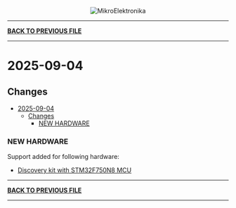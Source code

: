 <p align="center">
  <img src="http://www.mikroe.com/img/designs/beta/logo_small.png?raw=true" alt="MikroElektronika"/>
</p>

---

**[BACK TO PREVIOUS FILE](../changelog.md)**

---

# 2025-09-04

## Changes

- [2025-09-04](#2025-09-04)
  - [Changes](#changes)
    - [NEW HARDWARE](#new-hardware)

### NEW HARDWARE

Support added for following hardware:

+ [Discovery kit with STM32F750N8 MCU](https://www.st.com/content/st_com/en/products/evaluation-tools/product-evaluation-tools/mcu-mpu-eval-tools/stm32-mcu-mpu-eval-tools/stm32-discovery-kits/stm32f7508-dk.html)

---

**[BACK TO PREVIOUS FILE](../changelog.md)**

---
